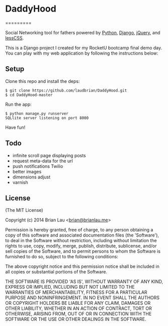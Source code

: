 # DaddyHood
=========

Social Networking tool for fathers powered by [Python](http://www.python.org/), [Django](https://www.djangoproject.com/), [jQuery](http://jquery.com/), and [lessCSS](http://lesscss.org/).
  

This is a Django project I created for my RocketU bootcamp final demo day. You can play with my web application by following the instructions below:



## Setup

  Clone this repo and install the deps:

```
$ git clone https://github.com/laudbrian/DaddyHood.git
$ cd DaddyHood-master
```

  Run the app:

```
$ python manage.py runserver
SQLlite server listening on port 8000
```

Have fun!


## Todo

  - infinite scroll page displaying posts
  - request meta-data for the url 
  - push notifications Twilio
  - better images
  - dimensions adjust
  - varnish

## License 

(The MIT License)

Copyright (c) 2014 Brian Lau &lt;brian@brianlau.me&gt;

Permission is hereby granted, free of charge, to any person obtaining
a copy of this software and associated documentation files (the
'Software'), to deal in the Software without restriction, including
without limitation the rights to use, copy, modify, merge, publish,
distribute, sublicense, and/or sell copies of the Software, and to
permit persons to whom the Software is furnished to do so, subject to
the following conditions:

The above copyright notice and this permission notice shall be
included in all copies or substantial portions of the Software.

THE SOFTWARE IS PROVIDED 'AS IS', WITHOUT WARRANTY OF ANY KIND,
EXPRESS OR IMPLIED, INCLUDING BUT NOT LIMITED TO THE WARRANTIES OF
MERCHANTABILITY, FITNESS FOR A PARTICULAR PURPOSE AND NONINFRINGEMENT.
IN NO EVENT SHALL THE AUTHORS OR COPYRIGHT HOLDERS BE LIABLE FOR ANY
CLAIM, DAMAGES OR OTHER LIABILITY, WHETHER IN AN ACTION OF CONTRACT,
TORT OR OTHERWISE, ARISING FROM, OUT OF OR IN CONNECTION WITH THE
SOFTWARE OR THE USE OR OTHER DEALINGS IN THE SOFTWARE.

